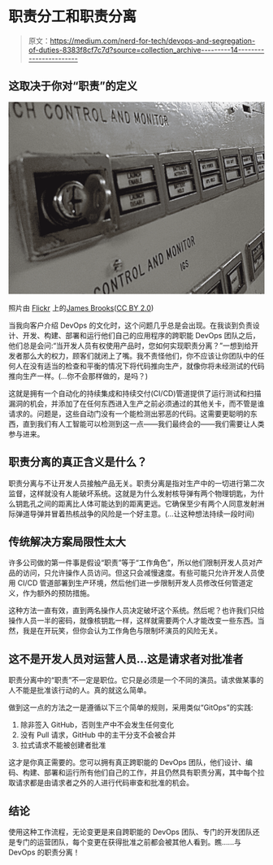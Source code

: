 # 职责分工和职责分离

> 原文：<https://medium.com/nerd-for-tech/devops-and-segregation-of-duties-8383f8cf7c7d?source=collection_archive---------14----------------------->

## 这取决于你对“职责”的定义

![](img/9d240662547cdd0a22dbc909da9cb99d.png)

照片由 [Flickr](https://www.flickr.com/photos/jkbrooks85/4308409747/sizes/l/) 上的[James Brooks](https://www.flickr.com/photos/jkbrooks85/)([CC BY 2.0](https://creativecommons.org/licenses/by/2.0/legalcode))

当我向客户介绍 DevOps 的文化时，这个问题几乎总是会出现。在我谈到负责设计、开发、构建、部署和运行他们自己的应用程序的跨职能 DevOps 团队之后，他们总是会问:“当开发人员有权使用产品时，您如何实现职责分离？”一想到给开发者那么大的权力，顾客们就闭上了嘴。我不责怪他们，你不应该让你团队中的任何人在没有适当的检查和平衡的情况下将代码推向生产，就像你将未经测试的代码推向生产一样。(…你不会那样做的，是吗？)

这就是拥有一个自动化的持续集成和持续交付(CI/CD)管道提供了运行测试和扫描漏洞的机会，并添加了在任何东西进入生产之前必须通过的其他关卡，而不管是谁请求的。问题是，这些自动门没有一个能检测出邪恶的代码。这需要更聪明的东西，直到我们有人工智能可以检测到这一点——我们最终会的——我们需要让人类参与进来。

## 职责分离的真正含义是什么？

职责分离与不让开发人员接触产品无关。职责分离是指对生产中的一切进行第二次监督，这样就没有人能破坏系统。这就是为什么发射核导弹有两个物理钥匙，为什么钥匙孔之间的距离比人体可能达到的距离更远。它确保至少有两个人同意发射洲际弹道导弹并冒着热核战争的风险是一个好主意。(…让这种想法持续一段时间)

## 传统解决方案局限性太大

许多公司做的第一件事是假设“职责”等于“工作角色”，所以他们限制开发人员对产品的访问，只允许操作人员访问。但这只会减慢速度。有些可能只允许开发人员使用 CI/CD 管道部署到生产环境，然后他们进一步限制开发人员修改任何管道定义，作为额外的预防措施。

这种方法一直有效，直到两名操作人员决定破坏这个系统。然后呢？也许我们只给操作人员一半的密码，就像核钥匙一样，这样就需要两个人才能改变一些东西。当然，我是在开玩笑，但你会认为工作角色与限制坏演员的风险无关。

## 这不是开发人员对运营人员…这是请求者对批准者

职责分离中的“职责”不一定是职位。它只是必须是一个不同的演员。请求做某事的人不能是批准该行动的人。真的就这么简单。

做到这一点的方法之一是遵循以下三个简单的规则，采用类似“GitOps”的实践:

1.  除非签入 GitHub，否则生产中不会发生任何变化
2.  没有 Pull 请求，GitHub 中的主干分支不会被合并
3.  拉式请求不能被创建者批准

这才是你真正需要的。您可以拥有真正跨职能的 DevOps 团队，他们设计、编码、构建、部署和运行所有他们自己的工作，并且仍然具有职责分离，其中每个拉取请求都是由请求者之外的人进行代码审查和批准的机会。

## 结论

使用这种工作流程，无论变更是来自跨职能的 DevOps 团队、专门的开发团队还是专门的运营团队，每个变更在获得批准之前都会被其他人看到。瞧……与 DevOps 的职责分离！